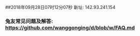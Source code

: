 ##2018年09月28日07时12分07秒 新址: 142.93.241.154
### 兔友常见问题及解答: https://github.com/wanggonging/d/blob/w/FAQ.md
